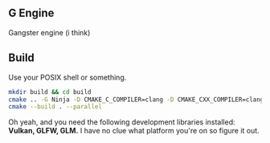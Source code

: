 ## G Engine
Gangster engine (i think)
## Build
Use your POSIX shell or something.
```bash
mkdir build && cd build
cmake .. -G Ninja -D CMAKE_C_COMPILER=clang -D CMAKE_CXX_COMPILER=clang++
cmake --build . --parallel
```
Oh yeah, and you need the following development libraries installed: **Vulkan, GLFW, GLM.** I have no clue what platform you're on so figure it out.
